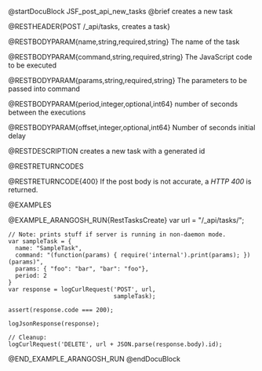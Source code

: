 
@startDocuBlock JSF_post_api_new_tasks
@brief creates a new task

@RESTHEADER{POST /_api/tasks, creates a task}

@RESTBODYPARAM{name,string,required,string}
The name of the task

@RESTBODYPARAM{command,string,required,string}
The JavaScript code to be executed

@RESTBODYPARAM{params,string,required,string}
The parameters to be passed into command

@RESTBODYPARAM{period,integer,optional,int64}
number of seconds between the executions

@RESTBODYPARAM{offset,integer,optional,int64}
Number of seconds initial delay 

@RESTDESCRIPTION
creates a new task with a generated id

@RESTRETURNCODES

@RESTRETURNCODE{400}
If the post body is not accurate, a *HTTP 400* is returned.

@EXAMPLES

@EXAMPLE_ARANGOSH_RUN{RestTasksCreate}
    var url = "/_api/tasks/";

    // Note: prints stuff if server is running in non-daemon mode.
    var sampleTask = {
      name: "SampleTask",
      command: "(function(params) { require('internal').print(params); })(params)",
      params: { "foo": "bar", "bar": "foo"},
      period: 2
    }
    var response = logCurlRequest('POST', url,
                                  sampleTask);

    assert(response.code === 200);

    logJsonResponse(response);

    // Cleanup:
    logCurlRequest('DELETE', url + JSON.parse(response.body).id);

@END_EXAMPLE_ARANGOSH_RUN
@endDocuBlock

